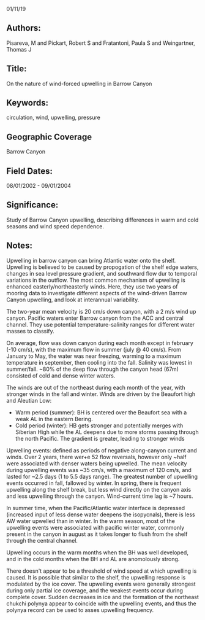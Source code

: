 01/11/19
## Authors:
Pisareva, M and Pickart, Robert S and Fratantoni, Paula S and Weingartner, Thomas J
## Title:
On the nature of wind-forced upwelling in Barrow Canyon
## Keywords:
circulation, wind, upwelling, pressure
## Geographic Coverage
Barrow Canyon
## Field Dates:
08/01/2002 - 09/01/2004
## Significance:
Study of Barrow Canyon upwelling, describing differences in warm and cold seasons and wind speed dependence.

## Notes:
Upwelling in barrow canyon can bring Atlantic water onto the shelf.  Upwelling is believed to be caused by propogation of the shelf edge waters, changes in sea level pressure gradient, and southward flow dur to temporal variations in the outflow.  The most common mechanism of upwelling is enhanced easterly/northeasterly winds.  Here, they use two years of mooring data to investigate different aspects of the wind-driven Barrow Canyon upwelling, and look at interannual variability.

The two-year mean velocity is 20 cm/s down canyon, with a 2 m/s wind up canyon.  Pacific waters enter Barrow canyon from the ACC and central channel.  They use potential temperature-salinity ranges for different water masses to classify.

On average, flow was down canyon during each month except in february (-10 cm/s), with the maximum flow in summer (july @ 40 cm/s).  From January to May, the water was near freezing, warming to a maximum temperature in september, then cooling into the fall.  Salinity was lowest in summer/fall.  ~80% of the deep flow through the canyon head (67m) consisted of cold and dense winter waters.

The winds are out of the northeast during each month of the year, with stronger winds in the fall and winter.  Winds are driven by the Beaufort high and Aleutian Low:
- Warm period (summer): BH is centered over the Beaufort sea with a weak AL in the eastern Bering.  
- Cold period (winter): HB gets stronger and potentially merges with Siberian High while the AL deepens due to more storms passing through the north Pacific.  The gradient is greater, leading to stronger winds

Upwelling events: defined as periods of negative along-canyon current and winds.  Over 2 years, there wer+e 52 flow reversals, however only ~half were associated with denser waters being upwelled.  The mean velocity during upwelling events was ~35 cm/s, with a maximum of 120 cm/s, and lasted for ~2.5 days (1 to 5.5 days range).  The greatest number of upwelling events occurred in fall, fallowed by winter.  In spring, there is frequent upwelling along the shelf break, but less wind directly on the canyon axis and less upwelling through the canyon.  Wind-current time lag is ~7 hours.

In summer time, when the Pacific/Atlantic water interface is depressed (increased input of less dense water deepens the isopycnals), there is less AW water upwelled than in winter.  In the warm season, most of the upwelling events were associated with pacific winter water, commonly present in the canyon in august as it takes longer to flush from the shelf through the central channel.

Upwelling occurs in the warm months when the BH was well developed, and in the cold months when the BH and AL are anomolously strong.

There doesn't appear to be a threshold of wind speed at which upwelling is caused.  It is possible that similar to the shelf, the upwelling response is modulated by the ice cover.  The upwelling events were generally strongest during only partial ice coverage, and the weakest events occur during complete cover.  Sudden decreases in ice and the formation of the northeast chukchi polynya appear to coincide with the upwelling events, and thus the polynya record can be used to asses upwelling frequency.
